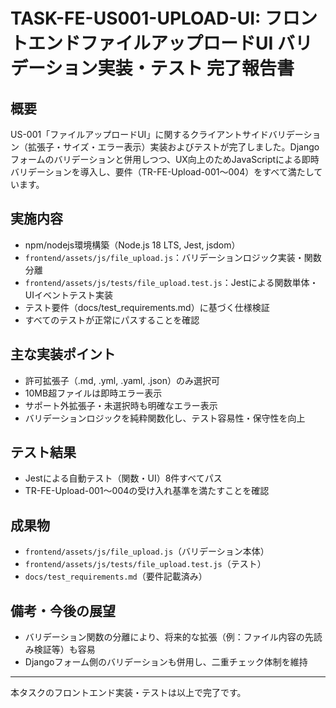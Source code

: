 # TASK-FE-US001-UPLOAD-UI: フロントエンドファイルアップロードUI バリデーション実装・テスト 完了報告書

## 概要
US-001「ファイルアップロードUI」に関するクライアントサイドバリデーション（拡張子・サイズ・エラー表示）実装およびテストが完了しました。Djangoフォームのバリデーションと併用しつつ、UX向上のためJavaScriptによる即時バリデーションを導入し、要件（TR-FE-Upload-001〜004）をすべて満たしています。

## 実施内容
- npm/nodejs環境構築（Node.js 18 LTS, Jest, jsdom）
- `frontend/assets/js/file_upload.js`：バリデーションロジック実装・関数分離
- `frontend/assets/js/tests/file_upload.test.js`：Jestによる関数単体・UIイベントテスト実装
- テスト要件（docs/test_requirements.md）に基づく仕様検証
- すべてのテストが正常にパスすることを確認

## 主な実装ポイント
- 許可拡張子（.md, .yml, .yaml, .json）のみ選択可
- 10MB超ファイルは即時エラー表示
- サポート外拡張子・未選択時も明確なエラー表示
- バリデーションロジックを純粋関数化し、テスト容易性・保守性を向上

## テスト結果
- Jestによる自動テスト（関数・UI）8件すべてパス
- TR-FE-Upload-001〜004の受け入れ基準を満たすことを確認

## 成果物
- `frontend/assets/js/file_upload.js`（バリデーション本体）
- `frontend/assets/js/tests/file_upload.test.js`（テスト）
- `docs/test_requirements.md`（要件記載済み）

## 備考・今後の展望
- バリデーション関数の分離により、将来的な拡張（例：ファイル内容の先読み検証等）も容易
- Djangoフォーム側のバリデーションも併用し、二重チェック体制を維持

---
本タスクのフロントエンド実装・テストは以上で完了です。
